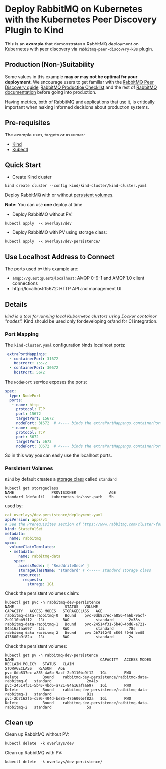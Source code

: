 # Deploy RabbitMQ on Kubernetes with the Kubernetes Peer Discovery Plugin to Kind

This is an **example** that demonstrates a RabbitMQ deployment on Kubernetes with peer discovery
via `rabbitmq-peer-discovery-k8s` plugin.

## Production (Non-)Suitability

Some values in this example **may or may not be optimal for your deployment**. We encourage users
to get familiar with the [RabbitMQ Peer Discovery guide](https://www.rabbitmq.com/cluster-formation.html), [RabbitMQ Production Checklist](https://www.rabbitmq.com/production-checklist.html)
and the rest of [RabbitMQ documentation](https://www.rabbitmq.com/documentation.html) before going into production.

Having [metrics](https://www.rabbitmq.com/monitoring.html), both of RabbitMQ and applications that use it,
is critically important when making informed decisions about production systems.


## Pre-requisites

The example uses, targets or assumes:

 * [Kind](https://github.com/kubernetes-sigs/kind) 
 * [Kubectl](https://kubernetes.io/docs/tasks/tools/install-kubectl/) 
 
## Quick Start

 * Create Kind cluster 
```
kind create cluster --config kind/kind-cluster/kind-cluster.yaml
```

Deploy RabbitMQ with or without [persistent volumes](https://kubernetes.io/docs/concepts/storage/persistent-volumes/).

**Note:** You can use **one** deploy at time

* Deploy RabbitMQ without PV:
```
kubectl apply  -k overlays/dev
```

* Deploy RabbitMQ with PV using storage class:
```
kubectl apply  -k overlays/dev-persistence/
```

## Use Localhost Address to Connect

The ports used by this example are:

* `amqp://guest:guest@localhost`: AMQP 0-9-1 and AMQP 1.0 client connections
* http://localhost:15672: HTTP API and management UI


## Details

_kind is a tool for running local Kubernetes clusters using Docker container "nodes"._
Kind should be used only for developing or/and for CI integration.

### Port Mapping
The `kind-cluster.yaml` configuration binds localhost ports:

```yaml
 extraPortMappings:
  - containerPort: 31672
    hostPort: 15672
  - containerPort: 30672
    hostPort: 5672
```

The `NodePort` service exposes the ports: 
```yaml
spec:
  type: NodePort
  ports:
   - name: http
     protocol: TCP
     port: 15672
     targetPort: 15672
     nodePort: 31672  # <---- binds the extraPortMappings.containerPort 31672
   - name: amqp
     protocol: TCP
     port: 5672
     targetPort: 5672
     nodePort: 30672  # <---- binds the extraPortMappings.containerPort 30672
```

So in this way you can easly use the localhost ports.

### Persistent Volumes

`Kind` by default creates a [storage class](https://kubernetes.io/docs/concepts/storage/storage-classes/) called `standard`
```
kubectl get storageclass
NAME                 PROVISIONER               AGE
standard (default)   kubernetes.io/host-path   5h
```

used by:
```yaml
cat overlays/dev-persistence/deployment.yaml
apiVersion: apps/v1
# See the Prerequisites section of https://www.rabbitmq.com/cluster-formation.html#peer-discovery-k8s.
kind: StatefulSet
metadata:
  name: rabbitmq
spec:
  volumeClaimTemplates:
  - metadata:
      name: rabbitmq-data
    spec:
      accessModes: [ "ReadWriteOnce" ]
      storageClassName: "standard" # <----- standard storage class
      resources:
        requests:
          storage: 1Gi
```

Check the persistent volumes claim:
```
kubectl get pvc -n rabbitmq-dev-persistence
NAME                       STATUS   VOLUME                                     CAPACITY   ACCESS MODES   STORAGECLASS   AGE
rabbitmq-data-rabbitmq-0   Bound    pvc-0db837ec-a856-4a6b-9acf-2c9110bb9f12   1Gi        RWO            standard       2m38s
rabbitmq-data-rabbitmq-1   Bound    pvc-24514f31-5b40-4bd6-a721-84a16afaa697   1Gi        RWO            standard       78s
rabbitmq-data-rabbitmq-2   Bound    pvc-2b7162f5-c596-404d-be85-475600b9f82a   1Gi        RWO            standard       2s
```

Check the persistent volumes:
```
kubectl get pv -n rabbitmq-dev-persistence
NAME                                       CAPACITY   ACCESS MODES   RECLAIM POLICY   STATUS   CLAIM                                               STORAGECLASS   REASON   AGE
pvc-0db837ec-a856-4a6b-9acf-2c9110bb9f12   1Gi        RWO            Delete           Bound    rabbitmq-dev-persistence/rabbitmq-data-rabbitmq-0   standard                2m41s
pvc-24514f31-5b40-4bd6-a721-84a16afaa697   1Gi        RWO            Delete           Bound    rabbitmq-dev-persistence/rabbitmq-data-rabbitmq-1   standard                81s
pvc-2b7162f5-c596-404d-be85-475600b9f82a   1Gi        RWO            Delete           Bound    rabbitmq-dev-persistence/rabbitmq-data-rabbitmq-2   standard                5s
```

## Clean up

Clean up RabbitMQ without PV:
```
kubectl delete  -k overlays/dev
```

Clean up RabbitMQ with PV:
```
kubectl delete  -k overlays/dev-persistence/
```

